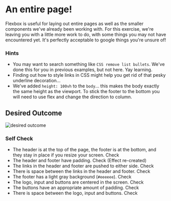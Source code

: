 # An entire page!

Flexbox is useful for laying out entire pages as well as the smaller components we've already been working with. For this exercise, we're leaving you with a little more work to do, with some things you may not have encountered yet. It's perfectly acceptable to google things you're unsure of!

### Hints
- You may want to search something like `CSS remove list bullets`.  We've done this for you in previous examples, but not here. Yay learning.
- Finding out how to style links in CSS might help you get rid of that pesky underline decoration...
- We've added `height: 100vh` to the `body`... this makes the body exactly the same height as the viewport. To stick the footer to the bottom you will need to use flex and change the direction to column.

## Desired Outcome
![desired outcome](./desired-outcome.png)

### Self Check

- The header is at the top of the page, the footer is at the bottom, and they stay in place if you resize your screen. Check
- The header and footer have padding. Check (Effect re-created)
- The links in the header and footer are pushed to either side. Check
- There is space between the links in the header and footer. Check
- The footer has a light gray background (`#eeeeee`). Check
- The logo, input and buttons are centered in the screen. Check
- The buttons have an appropriate amount of padding. Check
- There is space between the logo, input and buttons. Check
